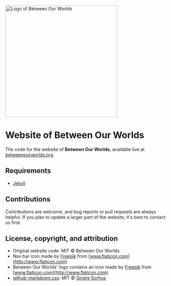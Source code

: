<img src="https://github.com/pheyvaer/bow-website/blob/master/logo.png" alt="Logo of Between Our Worlds" width="350px">

# Website of Between Our Worlds

The code for the website of **Between Our Worlds**, available live at [betweenourworlds.org](https://betweenourworlds.org).

## Requirements
- [Jekyll](https://jekyllrb.com/)


## Contributions

Contributions are welcome, and bug reports or pull requests are always helpful. 
If you plan to update a larger part of the website, it's best to contact us first.

## License, copyright, and attribution
- Original website code: MIT &copy; Between Our Worlds
- Nav bar icon  made by [Freepik](http://www.freepik.com/) from [www.flaticon.com](http://www.flaticon.com)
- Between Our Worlds' logo contains an icon made by [Freepik](http://www.freepik.com/) from [www.flaticon.com](http://www.flaticon.com)
- [github-markdown.css](https://github.com/sindresorhus/github-markdown-css): MIT &copy; [Sindre Sorhus](http://sindresorhus.com/)